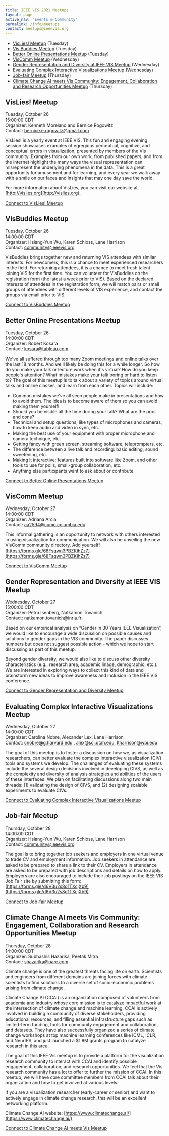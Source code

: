 ```yaml
---
title: IEEE VIS 2021 Meetups
layout: page
active_nav: "Events & Community"
permalink: /info/meetups
contact: meetups@ieeevis.org
---
```


* [VisLies! Meetup](#vislies) (Tuesday)
* [Vis Buddies Meetup](#vis-newcomers) (Tuesday)
* [Better Online Presentations Meetup](#onlinepres) (Tuesday)
* [VisComm Meetup](#viscomm) (Wednesday)
* [Gender Representation and Diversity at IEEE VIS Meetup](#vis-gender) (Wednesday)
* [Evaluating Complex Interactive Visualizations Meetup](#vis-evaluate) (Wednesday)
* [Job-fair Meetup](#vis-jobfair) (Thursday)
* [Climate Change AI meets Vis Community: Engagement, Collaboration and Research Opportunities Meetup](#climate) (Thursday)


## <a name="vislies"></a>VisLies! Meetup

Tuesday, October 26<br>
15:00:00 CDT<br>
Organizer: Kenneth Moreland and Bernice Rogowitz<br>
Contact: bernice.e.rogowitz@gmail.com

VisLies! is a yearly event at IEEE VIS. This fun and engaging evening session showcases examples of egregious perceptual, cognitive, and conceptual errors in visualization, presented by members of the Vis community.  Examples from our own work, from published papers, and from the internet highlight the many ways the visual representation can misrepresent the underlying phenomena in the data. This is a great opportunity for amusement and for learning, and every year we walk away with a smile on our faces and insights that may one day save the world.

For more information about VisLies, you can visit our website at [http://vislies.org](http://vislies.org).


[Connect to VisLies! Meetup](https://virtual.ieeevis.org/year/2021/event_m-vislies.html)


## <a name="vis-newcomers"></a>VisBuddies Meetup

Tuesday, October 26<br>
14:00:00 CDT<br>
Organizer: Hsiang-Yun Wu, Karen Schloss, Lane Harrison<br>
Contact: community@ieeevis.org

VisBuddies brings together new and returning VIS attendees with similar interests. For newcomers, this is a chance to meet experienced researchers in the field. For returning attendees, it is a chance to meet fresh talent joining VIS for the first time. You can volunteer for VisBuddies on the registration form (the latest a week prior to VIS). Based on the declared interests of attendees in the registration form, we will match pairs or small groups of attendees with different levels of VIS experience, and contact the groups via email prior to VIS.


[Connect to VisBuddies Meetup](https://virtual.ieeevis.org/year/2021/event_m-visbuddies.html)


## <a name="onlinepres"></a>Better Online Presentations Meetup

Tuesday, October 26<br>
14:00:00 CDT <br>
Organizer: Robert Kosara<br>
Contact: kosara@tableau.com

We've all suffered through too many Zoom meetings and online talks over the last 18 months. And we'll likely be doing this for a while longer. So how do you make your talk or lecture work when it's virtual? How do you keep people's attention? What mistakes make your talk boring or hard to listen to?
The goal of this meetup is to talk about a variety of topics around virtual talks and online classes, and learn from each other.
Topics will include:
*  Common mistakes we've all seen people make in presentations and how to avoid them. 
   The idea is to become aware of them so you can avoid making them yourself!
*  Should you be visible all the time during your talk? What are the pros and cons?
*  Technical and setup questions, like types of microphones and cameras, 
   how to keep audio and video in sync, etc.
*  Making the best use of your equipment with proper microphone and camera technique, etc.
*  Getting fancy with green screen, streaming software, teleprompters, etc.
*  The difference between a live talk and recording: basic editing, sound sweetening, etc.
*  Making it interactive: features built into software like Zoom, 
   and other tools to use for polls, small-group collaboration, etc.
*  Anything else participants want to ask about or contribute


[Connect to Better Online Presentations Meetup](https://virtual.ieeevis.org/year/2021/event_m-betteronline.html)


## <a name="viscomm"></a>VisComm Meetup

Wednesday, October 27<br>
14:00:00 CDT <br>
Organizer: Adriana Arcia<br>
Contact: aa2594@cumc.columbia.edu

This informal gathering is an opportunity to network with others interested in using visualization for communication. We will also be unveiling the new VisComm community directory. Add yourself! 
[https://forms.gle/68Fsqwn3PBZKihZz7](https://forms.gle/68Fsqwn3PBZKihZz7)



[Connect to VisComm Meetup](https://virtual.ieeevis.org/year/2021/event_m-viscomm-meetup.html)

## <a name="vis-gender"></a> Gender Representation and Diversity at IEEE VIS Meetup

Wednesday, October 27<br>
15:00:00 CDT <br>
Organizer: Petra Isenberg, Natkamon Tovanich <br>
Contact: natkamon.tovanich@inria.fr

Based on our empirical analysis on “Gender in 30 Years IEEE Visualization”, we would like to encourage a wide discussion on possible causes and solutions to gender gaps in the VIS community. The paper discusses numbers but does not suggest possible action - which we hope to start discussing as part of this meetup. 

Beyond gender diversity, we would also like to discuss other diversity characteristics (e.g., research area, academic linage, demographic, etc.). We are interested in exploring ways to collect this kind of data and brainstorm new ideas to improve awareness and inclusion in the IEEE VIS conference.


[Connect to Gender Representation and Diversity Meetup](https://virtual.ieeevis.org/year/2021/event_m-gender.html)

## <a name="vis-evaluate"></a>Evaluating Complex Interactive Visualizations Meetup

Wednesday, October 27<br>
14:00:00 CDT <br>
Organizer: Carolina Nobre, Alexander Lex, Lane Harrison<br>
Contact: cnobre@g.harvard.edu , alex@sci.utah.edu, ltharrison@wpi.edu

The goal of this meetup is to foster a discussion on how we, as visualization researchers, can better evaluate the complex interactive visualization (CIV) tools and systems we develop. The challenges of evaluating these systems include the several design decisions involved in developing CIVS, as well as the complexity and diversity of analysis strategies and abilities of the users of these interfaces. We plan on facilitating discussions along two main threads: (1) validating the design of CIVS, and (2) designing scalable experiments to evaluate CIVs.


[Connect to Evaluating Complex Interactive Visualizations Meetup](https://virtual.ieeevis.org/year/2021/events.html)


## <a name="vis-jobfair"></a>Job-fair Meetup

Thursday, October 28<br>
14:00:00 CDT <br>
Organizer: Hsiang-Yun Wu, Karen Schloss, Lane Harrison<br>
Contact: community@ieeevis.org

The goal is to bring together job seekers and employers in one virtual venue to trade CV and employment information. Job seekers in attendance are asked to be prepared to share a link to their CV.  Employers in attendance are asked to be prepared with job descriptions and details on how to apply. Employers are also encouraged to include their job postings on the IEEE VIS Job Fair site by submitting this form: 
[https://forms.gle/d6V3u2s8d1TXcjXb9](https://forms.gle/d6V3u2s8d1TXcjXb9).


[Connect to Job-fair Meetup](https://virtual.ieeevis.org/year/2021/session_m-jobfair.html)


## <a name="climate"></a>Climate Change AI meets Vis Community: Engagement, Collaboration and Research Opportunities Meetup

Thursday, October 28<br>
14:00:00 CDT <br>
Organizer: Subhashis Hazarika, Peetak Mitra<br>
Contact: shazarika@parc.com

Climate change is one of the greatest threats facing life on earth. Scientists and engineers from different domains are joining forces with climate scientists to find solutions to a diverse set of socio-economic problems arising from climate change.  
 
Climate Change AI (CCAI) is an organization composed of volunteers from academia and industry whose core mission is to catalyze impactful work at the intersection of climate change and machine learning. CCAI is actively involved in building a community of diverse stakeholders, providing educational resources, and filling essential infrastructure gaps such as limited-term funding, tools for community engagement and collaboration, and datasets. They have also successfully organized a series of climate change workshops at top machine learning conferences like ICML, ICLR, and NeurIPS, and just launched a $1.8M grants program to catalyze research in this area.
 
The goal of this IEEE Vis meetup is to provide a platform for the visualization research community to interact with CCAI and identify possible engagement, collaboration, and research opportunities.  We feel that the Vis research community has a lot to offer to further the mission of CCAI. In this meetup, we will have core committee members from CCAI talk about their organization and how to get involved at various levels.  
 
If you are a visualization researcher (early-career or senior) and want to actively engage in climate change research, this will be an excellent networking platform.  
 
Climate Change AI website: 
[https://www.climatechange.ai/](https://www.climatechange.ai/)

[Connect to Climate Change AI meets Vis Meetup](https://virtual.ieeevis.org/year/2021/event_m-climate.html)



